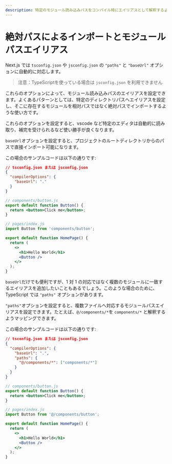 ```yaml
---
description: 特定のモジュール読み込みパスをコンパイル時にエイリアスとして解釈するよう設定できます。
---
```


# 絶対パスによるインポートとモジュールパスエイリアス

Next.js では `tsconfig.json` や `jsconfig.json` の `"paths"` と `"baseUrl"` オプションに自動的に対応します。

> 注意：TypeScriptを使っている場合は `jsconfig.json` を利用できません

これらのオプションによって、モジュール読み込みパスのエイリアスを設定できます。よくあるパターンとしては、特定のディレクトリパスへエイリアスを設定し、そこに存在するモジュールを相対パスではなく絶対パスでインポートするような使い方です。

これらのオプションを設定すると、vscode など特定のエディタは自動的に読み取り、補完を受けられるなど使い勝手が良くなります。

`baseUrl`オプションを設定すると、プロジェクトのルートディレクトリからのパスで直接インポート可能になります。

この場合のサンプルコードは以下の通りです:

```json
// tsconfig.json または jsconfig.json
{
  "compilerOptions": {
    "baseUrl": "."
  }
}
```

```jsx
// components/button.js
export default function Button() {
  return <button>Click me</button>;
}
```

```jsx
// pages/index.js
import Button from 'components/button';

export default function HomePage() {
  return (
    <>
      <h1>Hello World</h1>
      <Button />
    </>
  );
}
```

`baseUrl`だけでも便利ですが、1 対 1 の対応ではなく複数のモジュールに一致するエイリアスを追加したいこともあるでしょう。このような場合のために、TypeScript では `"paths"` オプションがあります。

`"paths"`オプションを設定すると、複数ファイルへ対応するモジュールパスエイリアスを設定できます。たとえば、`@/components/*`を `components/*` と解釈するようマッピングできます。

この場合のサンプルコードは以下の通りです:

```json
// tsconfig.json または jsconfig.json
{
  "compilerOptions": {
    "baseUrl": ".",
    "paths": {
      "@/components/*": ["components/*"]
    }
  }
}
```

```jsx
// components/button.js
export default function Button() {
  return <button>Click me</button>;
}
```

```jsx
// pages/index.js
import Button from '@/components/button';

export default function HomePage() {
  return (
    <>
      <h1>Hello World</h1>
      <Button />
    </>
  );
}
```
